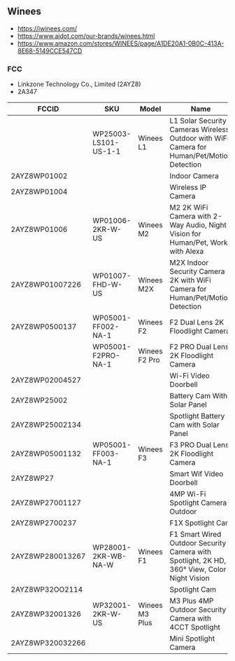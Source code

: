 Winees
------
- https://iwinees.com/
- https://www.aidot.com/our-brands/winees.html
- https://www.amazon.com/stores/WINEES/page/A1DE20A1-0B0C-413A-8E68-5149CCE547CD

### FCC
- Linkzone Technology Co., Limited (2AYZ8)
- 2A347

| FCCID            | SKU                  | Model          | Name                                                                                        | SoC  | WiFi   | Link                                                                                                                |
|------------------|----------------------|----------------|---------------------------------------------------------------------------------------------|------|--------|---------------------------------------------------------------------------------------------------------------------|
|                  | WP25003-LS101-US-1-1 | Winees L1      | L1 Solar Security Cameras Wireless Outdoor with WiFi Camera for Human/Pet/Motion Detection  |      |        | https://iwinees.com/l1-solar-security-cameras-wireless-outdoor-with-wifi-camera-for-human-pet-motion-detection.html |
| 2AYZ8WP01002     |                      |                | Indoor Camera                                                                               |      |        |                                                                                                                     |
| 2AYZ8WP01004     |                      |                | Wireless IP Camera                                                                          |      |        |                                                                                                                     |
| 2AYZ8WP01006     | WP01006-2KR-W-US     | Winees M2      | M2 2K WiFi Camera with 2-Way Audio, Night Vision for Human/Pet, Works with Alexa            |      |        | https://iwinees.com/m2-2k-wifi-camera-with-2-way-audio-night-vision-for-human-pet-works-with-alexa.html             |
| 2AYZ8WP01007226  | WP01007-FHD-W-US     | Winees M2X     | M2X Indoor Security Camera 2K with WiFi Camera for Human/Pet/Motion Detection               |      |        | https://iwinees.com/m2x-indoor-security-camera-2k-with-wifi-camera-for-human-pet-motion-detection.html              |
| 2AYZ8WP0500137   | WP05001-FF002-NA-1   | Winees F2      | F2 Dual Lens 2K Floodlight Camera                                                           |      |        | https://iwinees.com/winees-f2-pro-dual-lens-2k-floodlight-camera.html                                               |
|                  | WP05001-F2PRO-NA-1   | Winees F2 Pro  | F2 PRO Dual Lens 2K Floodlight Camera                                                       |      |        | https://iwinees.com/winees-f2-pro-dual-lens-2k-floodlight-camera.html                                               |
| 2AYZ8WP02004527  |                      |                | Wi-Fi Video Doorbell                                                                        |      |        |                                                                                                                     |
| 2AYZ8WP25002     |                      |                | Battery Cam With Solar Panel                                                                | T41? | MT7682 |                                                                                                                     |
| 2AYZ8WP25002134  |                      |                | Spotlight Battery Cam with Solar Panel                                                      | T23? | MT7931 |                                                                                                                     |
| 2AYZ8WP05001132  | WP05001-FF003-NA-1   | Winees F3      | F3 PRO Dual Lens 2K Floodlight Camera                                                       |      |        | https://iwinees.com/winees-f2-pro-dual-lens-2k-floodlight-camera.html                                               |
| 2AYZ8WP27        |                      |                | Smart Wif Video Doorbell                                                                    |      |        |                                                                                                                     |
| 2AYZ8WP27001127  |                      |                | 4MP Wi-Fi Spotlight Camera Outdoor                                                          |      |        |                                                                                                                     |
| 2AYZ8WP2700237   |                      |                | F1X Spotlight Cam                                                                           |      |        |                                                                                                                     |
| 2AYZ8WP280013267 | WP28001-2KR-WB-NA-W  | Winees F1      | F1 Smart Wired Outdoor Security Camera with Spotlight, 2K HD, 360° View, Color Night Vision |      |        | https://iwinees.com/winees-smart-outdoor-spotlight-camera-2k-hd-360-view-color-night-vision.html                    |
| 2AYZ8WP32OO2114  |                      |                | Spotlight Cam                                                                               |      |        |                                                                                                                     |
| 2AYZ8WP32001326  | WP32001-2KR-W-US     | Winees M3 Plus | M3 Plus 4MP Outdoor Security Camera with 4CCT Spotlight                                     |      |        | https://iwinees.com/m3-plus-4mp-outdoor-security-camera-with-4cct-spotlight.html                                    |
| 2AYZ8WP320032266 |                      |                | Mini Spotlight Camera                                                                       |      |        |                                                                                                                     |
